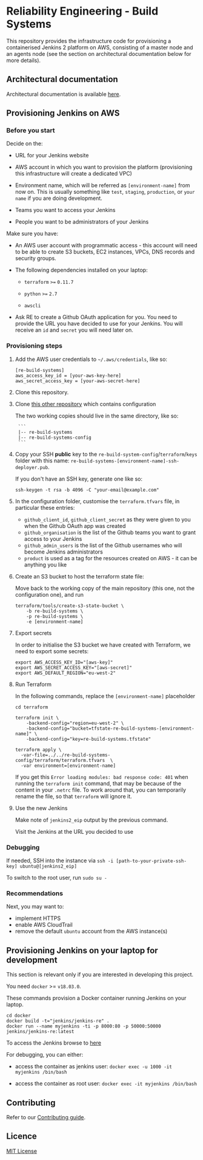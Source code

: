 # Reliability Engineering - Build Systems

This repository provides the infrastructure code for provisioning a containerised Jenkins 2 platform on AWS, consisting of a master node and an agents node (see the section on architectural documentation below for more details).

## Architectural documentation

Architectural documentation is available [here](docs/architecture/README.md).


## Provisioning Jenkins on AWS


### Before you start

Decide on the:

* URL for your Jenkins website

* AWS account in which you want to provision the platform (provisioning this infrastructure will create a dedicated VPC)

* Environment name, which will be referred as `[environment-name]` from now on.
  This is usually something like `test`, `staging`, `production`, or `your name` if you are doing development.

* Teams you want to access your Jenkins

* People you want to be administrators of your Jenkins

Make sure you have:

* An AWS user account with programmatic access - this account will need to be able to create S3 buckets, EC2 instances, VPCs, DNS records and security groups.

* The following dependencies installed on your laptop:

    * `terraform` `>=` `0.11.7`

    * `python` `>=` `2.7`
    
    * `awscli`

* Ask RE to create a Github OAuth application for you. You need to provide the URL you have decided to use for your Jenkins.
You will receive an `id` and `secret` you will need later on.

### Provisioning steps

1. Add the AWS user credentials to `~/.aws/credentials`, like so:

    ```
    [re-build-systems]
    aws_access_key_id = [your-aws-key-here]
    aws_secret_access_key = [your-aws-secret-here]
    ```

1. Clone this repository.

1. Clone [this other repository](https://github.com/alphagov/re-build-systems-config) which contains configuration

    The two working copies should live in the same directory, like so:
    
        ```
        |-- re-build-systems
        |-- re-build-systems-config
        ```

1. Copy your SSH **public** key to the `re-build-system-config`/`terraform`/`keys` folder with this name: `re-build-systems-[environment-name]-ssh-deployer.pub`.

    If you don't have an SSH key, generate one like so:

    ```
    ssh-keygen -t rsa -b 4096 -C "your-email@example.com"
    ```

1. In the configuration folder, customise the `terraform.tfvars` file, in particular these entries:
    * `github_client_id`, `github_client_secret` as they were given to you when the Github OAuth app was created
    * `github_organisation` is the list of the Github teams you want to grant access to your Jenkins
    * `github_admin_users` is the list of the Github usernames who will become Jenkins administrators
    * `product` is used as a tag for the resources created on AWS - it can be anything you like

1. Create an S3 bucket to host the terraform state file:

    Move back to the working copy of the main repository (this one, not the configuration one), and run

    ```
    terraform/tools/create-s3-state-bucket \
        -b re-build-systems \
        -p re-build-systems \
        -e [environment-name]
    ```

1. Export secrets

    In order to initialise the S3 bucket we have created with Terraform, we need to export some secrets:

    ```
    export AWS_ACCESS_KEY_ID="[aws-key]"
    export AWS_SECRET_ACCESS_KEY="[aws-secret]"
    export AWS_DEFAULT_REGION="eu-west-2"
    ```

1. Run Terraform

    In the following commands, replace the `[environment-name]` placeholder

    ```
    cd terraform
    ```
    
    ```
    terraform init \
        -backend-config="region=eu-west-2" \
        -backend-config="bucket=tfstate-re-build-systems-[environment-name]" \
        -backend-config="key=re-build-systems.tfstate"
    ```
    
    ```
    terraform apply \
      -var-file=../../re-build-systems-config/terraform/terraform.tfvars  \
      -var environment=[environment-name]
    ```
    
    If you get this `Error loading modules: bad response code: 401` when running the `terraform init` command,
    that may be because of the content in your `.netrc` file. To work around that,
    you can temporarily rename the file, so that `terraform` will ignore it.    

1. Use the new Jenkins

    Make note of `jenkins2_eip` output by the previous command.
    
    Visit the Jenkins at the URL you decided to use

### Debugging
    
If needed, SSH into the instance via `ssh -i [path-to-your-private-ssh-key] ubuntu@[jenkins2_eip]`

To switch to the root user, run `sudo su -`

### Recommendations

Next, you may want to:

* implement HTTPS
* enable AWS CloudTrail
* remove the default `ubuntu` account from the AWS instance(s)


## Provisioning Jenkins on your laptop for development

This section is relevant only if you are interested in developing this project.

You need `docker` >= `v18.03.0`.

These commands provision a Docker container running Jenkins on your laptop.

```
cd docker
docker build -t="jenkins/jenkins-re" .
docker run --name myjenkins -ti -p 8000:80 -p 50000:50000 jenkins/jenkins-re:latest
```

To access the Jenkins browse to [here](http://localhost:8000)


For debugging, you can either:

* access the container as jenkins user:
`docker exec -u 1000 -it myjenkins /bin/bash`

* access the container as root user:
`docker exec -it myjenkins /bin/bash`

## Contributing

Refer to our [Contributing guide](CONTRIBUTING.md).

## Licence

[MIT License](LICENCE)
